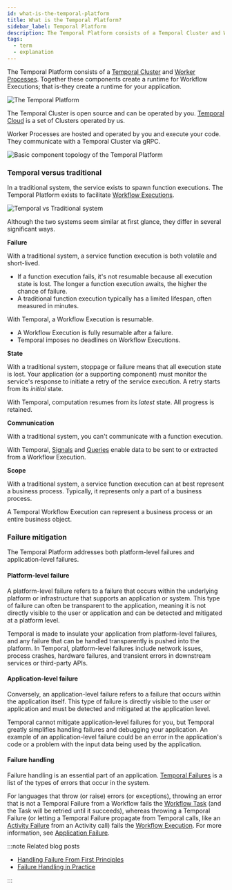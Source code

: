 ```yaml
---
id: what-is-the-temporal-platform
title: What is the Temporal Platform?
sidebar_label: Temporal Platform
description: The Temporal Platform consists of a Temporal Cluster and Worker Processes.
tags:
  - term
  - explanation
---
```


The Temporal Platform consists of a [Temporal Cluster](/concepts/what-is-a-temporal-cluster) and [Worker Processes](/concepts/what-is-a-worker-process).
Together these components create a runtime for Workflow Executions; that is-they create a runtime for your application.

![The Temporal Platform](/diagrams/temporal-platform-simple.svg)

The Temporal Cluster is open source and can be operated by you.
[Temporal Cloud](/concepts/what-is-temporal-cloud) is a set of Clusters operated by us.

Worker Processes are hosted and operated by you and execute your code.
They communicate with a Temporal Cluster via gRPC.

![Basic component topology of the Temporal Platform](/diagrams/temporal-platform-component-topology.svg)

### Temporal versus traditional

In a traditional system, the service exists to spawn function executions.
The Temporal Platform exists to facilitate [Workflow Executions](/workflows#workflow-execution).

![Temporal vs Traditional system](/diagrams/temporal-vs-traditional.svg)

Although the two systems seem similar at first glance, they differ in several significant ways.

**Failure**

With a traditional system, a service function execution is both volatile and short-lived.

- If a function execution fails, it's not resumable because all execution state is lost.
  The longer a function execution awaits, the higher the chance of failure.
- A traditional function execution typically has a limited lifespan, often measured in minutes.

With Temporal, a Workflow Execution is resumable.

- A Workflow Execution is fully resumable after a failure.
- Temporal imposes no deadlines on Workflow Executions.

**State**

With a traditional system, stoppage or failure means that all execution state is lost.
Your application (or a supporting component) must monitor the service's response to initiate a retry of the service execution.
A retry starts from its _initial_ state.

With Temporal, computation resumes from its _latest_ state.
All progress is retained.

**Communication**

With a traditional system, you can't communicate with a function execution.

With Temporal, [Signals](/concepts/what-is-a-signal) and [Queries](/concepts/what-is-a-query) enable data to be sent to or extracted from a Workflow Execution.

**Scope**

With a traditional system, a service function execution can at best represent a business process.
Typically, it represents only a part of a business process.

A Temporal Workflow Execution can represent a business process or an entire business object.

### Failure mitigation

The Temporal Platform addresses both platform-level failures and application-level failures.

#### Platform-level failure

A platform-level failure refers to a failure that occurs within the underlying platform or infrastructure that supports an application or system.
This type of failure can often be transparent to the application, meaning it is not directly visible to the user or application and can be detected and mitigated at a platform level.

Temporal is made to insulate your application from platform-level failures, and any failure that can be handled transparently is pushed into the platform.
In Temporal, platform-level failures include network issues, process crashes, hardware failures, and transient errors in downstream services or third-party APIs.

#### Application-level failure

Conversely, an application-level failure refers to a failure that occurs within the application itself.
This type of failure is directly visible to the user or application and must be detected and mitigated at the application level.

Temporal cannot mitigate application-level failures for you, but Temporal greatly simplifies handling failures and debugging your application.
An example of an application-level failure could be an error in the application's code or a problem with the input data being used by the application.

#### Failure handling

Failure handling is an essential part of an application.
[Temporal Failures](/kb/failures) is a list of the types of errors that occur in the system.

For languages that throw (or raise) errors (or exceptions), throwing an error that is not a Temporal Failure from a Workflow fails the [Workflow Task](/concepts/what-is-a-workflow-task) (and the Task will be retried until it succeeds), whereas throwing a Temporal Failure (or letting a Temporal Failure propagate from Temporal calls, like an [Activity Failure](/kb/failures#activity-failure) from an Activity call) fails the [Workflow Execution](/concepts/what-is-a-workflow-execution).
For more information, see [Application Failure](/kb/failures#application-failure).

:::note Related blog posts

- [Handling Failure From First Principles](https://dominik-tornow.medium.com/handling-failures-from-first-principles-1ed976b1b869)
- [Failure Handling in Practice](https://temporal.io/blog/failure-handling-in-practice)

:::
